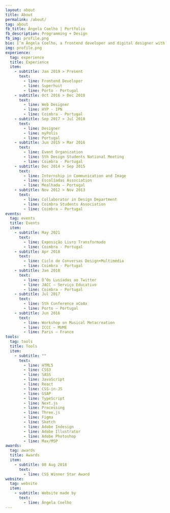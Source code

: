 ```yaml
---
layout: about
title: About
permalink: /about/
tag: about
fb_title: Ângela Coelho | Portfolio
fb_description: Programming + Design
fb_img: profile.png
bio: I’m Ângela Coelho, a frontend developer and digital designer with a special interest in web development, creative coding, and generative design. I studied Design and Multimedia for five years at the University of Coimbra in Portugal and I’ve been working as a frontend developer for the past few years. During this time, the main focus of my explorations relied on the role of design in the technological world and how code can create meaningful and astonishing experiences. I enjoy most building immersive audio and visual experiences with appealing visuals, interactions, and animations. My goal is to keep exploring my two main areas of interest — programming and design —, to find new points of connection and take advantage of each one of them in the field of creative coding.
img: profile.png
experience:
  tag: experience
  title: Experience
  item:
    - subtitle: Jan 2019 > Present
      text:
        - line: Frontend Developer
        - line: Superhuit
        - line: Porto - Portugal
    - subtitle: Oct 2016 > Dec 2018
      text:
        - line: Web Designer
        - line: HYP - IPN
        - line: Coimbra - Portugal
    - subtitle: Sep 2017 > Jul 2018
      text:
        - line: Designer
        - line: myPolis
        - line: Portugal
    - subtitle: Jun 2015 > Mar 2016
      text:
        - line: Event Organization
        - line: 5th Design Students National Meeting
        - line: Coimbra - Portugal
    - subtitle: Dec 2014 > Sep 2015
      text:
        - line: Internship in Communication and Image
        - line: Escolíadas Association
        - line: Mealhada – Portugal
    - subtitle: Nov 2012 > Nov 2013
      text:
        - line: Collaborator in Design Department
        - line: Coimbra Students Association
        - line: Coimbra – Portugal
events:
  tag: events
  title: Events
  item:
    - subtitle: May 2021
      text:
        - line: Exposição Livro Transformado
        - line: Coimbra - Portugal
    - subtitle: Apr 2018
      text:
        - line: Ciclo de Conversas Design+Multimédia
        - line: Coimbra - Portugal
    - subtitle: Jan 2018
      text:
        - line: D’Os Lusíadas ao Twitter
        - line: JACC – Serviço Educativo
        - line: Coimbra - Portugal
    - subtitle: Jul 2017
      text:
        - line: 5th Conference xCoAx
        - line: Porto – Portugal
    - subtitle: Jun 2016
      text:
        - line: Workshop on Musical Metacreation
        - line: ICCC – MUME
        - line: Paris – France
tools:
  tag: tools
  title: Tools
  item:
    - subtitle: ""
      text:
        - line: HTML5
        - line: CSS3
        - line: SASS
        - line: JavaScript
        - line: React
        - line: CSS-in-JS
        - line: GSAP
        - line: TypeScript
        - line: Next.js
        - line: Processing
        - line: Three.js
        - line: Figma
        - line: Sketch
        - line: Adobe Indesign
        - line: Adobe Illustrator
        - line: Adobe Photoshop
        - line: Max/MSP
awards:
  tag: awards
  title: Awards
  item:
    - subtitle: 08 Aug 2018
      text:
        - line: CSS Winner Star Award
website:
  tag: website
  item:
    - subtitle: Website made by
      text:
        - line: Ângela Coelho
---
```

